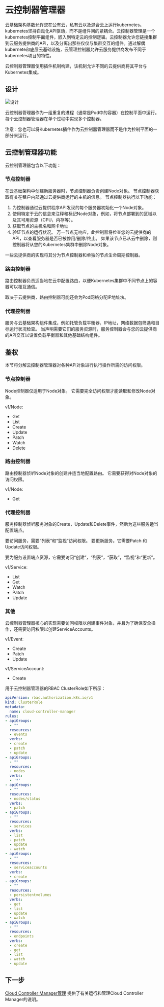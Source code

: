 # 云控制器管理器

云基础架构基数允许您在公有云，私有云以及混合云上运行kubernetes。kubernetes坚持自动化API驱动，而不是组件间的紧耦合。云控制器管理是一个kubernetes控制平面组件，嵌入到特定云的控制逻辑。云控制器允许您链接集群到云服务提供商的API，以及分离出那些仅仅与集群交互的组件。通过解偶kubernete和底层云基础设施，云管理控制器允许云服务提供商发布不同于kubernetes项目的特性。

云控制器管理器使用插件机制构建，该机制允许不同的云提供商将其平台与Kubernetes集成。

## 设计

![设计](https://d33wubrfki0l68.cloudfront.net/2475489eaf20163ec0f54ddc1d92aa8d4c87c96b/e7c81/images/docs/components-of-kubernetes.svg)

云控制器管理器作为一组重复的进程（通常是Pod中的容器）在控制平面中运行。 每个云控制器管理器在单个过程中实现多个控制器。

注意：您也可以将Kubernetes插件作为云控制器管理器而不是作为控制平面的一部分来运行。


## 云控制管理器功能

云控制管理器包含以下功能：

### 节点控制器

在云基础架构中创建新服务器时，节点控制器负责创建Node对象。 节点控制器获取有关在租户内部通过云提供商运行的主机的信息。 节点控制器执行以下功能：

1. 为控制器通过云提供程序API发现的每个服务器初始化一个Node对象。
2. 使用特定于云的信息来注释和标记Node对象，例如，将节点部署到的区域以及其可用资源（CPU，内存等）。
3. 获取节点的主机名和网卡地址
4. 验证节点的运行状况。 万一节点无响应，此控制器将检查您的云提供商的API，以查看服务器是否已被停用/删除/终止。 如果该节点已从云中删除，则控制器将从您的Kubernetes集群中删除Node对象。

一些云提供商的实现将其分为节点控制器和单独的节点生命周期控制器。

### 路由控制器

路由控制器负责适当地在云中配置路由，以便Kubernetes集群中不同节点上的容器可以相互通信。

取决于云提供商，路由控制器可能还会为Pod网络分配IP地址块。

### 代理控制器

服务与云基础架构组件集成，例如托管负载平衡器，IP地址，网络数据包筛选和目标运行状况检查。 当声明需要它们的服务资源时，服务控制器会与您的云提供商的API交互以设置负载平衡器和其他基础结构组件。

## 鉴权

本节将分解云控制器管理器对各种API对象进行执行操作所需的访问权限。

### 节点控制器

Node控制器仅适用于Node对象。 它需要完全访问权限才能读取和修改Node对象。

v1/Node:

* Get
* List
* Create
* Update
* Patch
* Watch
* Delete

### 路由控制器

路由控制器侦听Node对象的创建并适当地配置路由。 它需要获得对Node对象的访问权限。

v1/Node:

* Get

### 代理控制器

服务控制器侦听服务对象的Create，Update和Delete事件，然后为这些服务适当配置端点。

要访问服务，需要“列表”和“监视”访问权限。 要更新服务，它需要Patch 和 Update访问权限。

要为服务设置端点资源，它需要访问“创建”，“列表”，“获取”，“监视”和“更新”。

v1/Service:

* List
* Get
* Watch
* Patch
* Update

### 其他

云控制器管理器核心的实现需要访问权限以创建事件对象，并且为了确保安全操作，还需要访问权限以创建ServiceAccounts。

v1/Event:

* Create
* Patch
* Update

v1/ServiceAccount:

* Create

用于云控制器管理器的RBAC ClusterRole如下所示：
```yaml
apiVersion: rbac.authorization.k8s.io/v1
kind: ClusterRole
metadata:
  name: cloud-controller-manager
rules:
- apiGroups:
  - ""
  resources:
  - events
  verbs:
  - create
  - patch
  - update
- apiGroups:
  - ""
  resources:
  - nodes
  verbs:
  - '*'
- apiGroups:
  - ""
  resources:
  - nodes/status
  verbs:
  - patch
- apiGroups:
  - ""
  resources:
  - services
  verbs:
  - list
  - patch
  - update
  - watch
- apiGroups:
  - ""
  resources:
  - serviceaccounts
  verbs:
  - create
- apiGroups:
  - ""
  resources:
  - persistentvolumes
  verbs:
  - get
  - list
  - update
  - watch
- apiGroups:
  - ""
  resources:
  - endpoints
  verbs:
  - create
  - get
  - list
  - watch
  - update
```


## 下一步

[Cloud Controller Manager管理](https://kubernetes.io/docs/tasks/administer-cluster/running-cloud-controller/#cloud-controller-manager) 提供了有关运行和管理Cloud Controller Manager的说明。